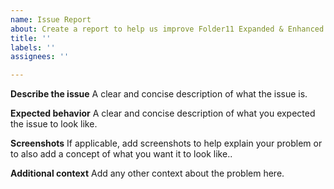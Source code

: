 ```yaml
---
name: Issue Report
about: Create a report to help us improve Folder11 Expanded & Enhanced
title: ''
labels: ''
assignees: ''

---
```


**Describe the issue**
A clear and concise description of what the issue is.

**Expected behavior**
A clear and concise description of what you expected the issue to look like.

**Screenshots**
If applicable, add screenshots to help explain your problem or to also add a concept of what you want it to look like..

**Additional context**
Add any other context about the problem here.
